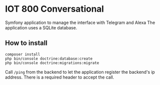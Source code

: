 # IOT 800 Conversational

Symfony application to manage the interface with Telegram and Alexa
The application uses a SQLite database.

## How to install
 
~~~
composer install
php bin/console doctrine:database:create
php bin/console doctrine:migrations:migrate
~~~
Call `/ping` from the backend to let the application register the backend's ip address. There is a required header to accept the call.

